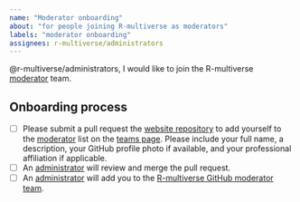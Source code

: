 ```yaml
---
name: "Moderator onboarding"
about: "for people joining R-multiverse as moderators"
labels: "moderator onboarding"
assignees: r-multiverse/administrators
---
```


@r-multiverse/administrators, I would like to join the R-multiverse [moderator](https://r-multiverse.org/team.html#moderators) team.

## Onboarding process

- [ ] Please submit a pull request the [website repository](https://github.com/r-multiverse/r-multiverse.github.io) to add yourself to the [moderator](https://r-multiverse.org/team.html#moderators) list on the [teams page](https://github.com/r-multiverse/r-multiverse.github.io/blob/main/team.md).
Please include your full name, a description, your GitHub profile photo if available, and your professional affiliation if applicable.
- [ ] An [administrator](https://r-multiverse.org/team.html#administrators) will review and merge the pull request.
- [ ] An [administrator](https://r-multiverse.org/team.html#administrators) will add you to the [R-multiverse GitHub moderator team](https://github.com/orgs/r-multiverse/teams/moderators).
